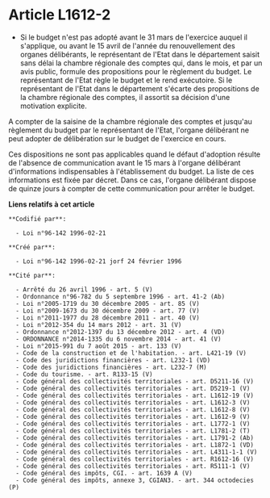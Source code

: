 # Article L1612-2

- Si le budget n'est pas adopté avant le 31 mars de l'exercice auquel il s'applique, ou avant le 15 avril de l'année du
renouvellement des organes délibérants, le représentant de l'Etat dans le département saisit sans délai la chambre régionale
des comptes qui, dans le mois, et par un avis public, formule des propositions pour le règlement du budget. Le représentant
de l'Etat règle le budget et le rend exécutoire. Si le représentant de l'Etat dans le département s'écarte des propositions
de la chambre régionale des comptes, il assortit sa décision d'une motivation explicite.

A compter de la saisine de la chambre régionale des comptes et jusqu'au règlement du budget par le représentant de l'Etat,
l'organe délibérant ne peut adopter de délibération sur le budget de l'exercice en cours.

Ces dispositions ne sont pas applicables quand le défaut d'adoption résulte de l'absence de communication avant le 15 mars à
l'organe délibérant d'informations indispensables à l'établissement du budget. La liste de ces informations est fixée par
décret. Dans ce cas, l'organe délibérant dispose de quinze jours à compter de cette communication pour arrêter le budget.

**Liens relatifs à cet article**

	**Codifié par**:

	  - Loi n°96-142 1996-02-21

	**Créé par**:

	  - Loi n°96-142 1996-02-21 jorf 24 février 1996

	**Cité par**:

	  - Arrêté du 26 avril 1996 - art. 5 (V)
	  - Ordonnance n°96-782 du 5 septembre 1996 - art. 41-2 (Ab)
	  - Loi n°2005-1719 du 30 décembre 2005 - art. 85 (V)
	  - Loi n°2009-1673 du 30 décembre 2009 - art. 77 (V)
	  - Loi n°2011-1977 du 28 décembre 2011 - art. 40 (V)
	  - Loi n°2012-354 du 14 mars 2012 - art. 31 (V)
	  - Ordonnance n°2012-1397 du 13 décembre 2012 - art. 4 (VD)
	  - ORDONNANCE n°2014-1335 du 6 novembre 2014 - art. 41 (V)
	  - Loi n°2015-991 du 7 août 2015 - art. 133 (V)
	  - Code de la construction et de l'habitation. - art. L421-19 (V)
	  - Code des juridictions financières - art. L232-1 (VD)
	  - Code des juridictions financières - art. L232-7 (M)
	  - Code du tourisme. - art. R133-15 (V)
	  - Code général des collectivités territoriales - art. D5211-16 (V)
	  - Code général des collectivités territoriales - art. D5219-1 (V)
	  - Code général des collectivités territoriales - art. L1612-19 (V)
	  - Code général des collectivités territoriales - art. L1612-3 (V)
	  - Code général des collectivités territoriales - art. L1612-8 (V)
	  - Code général des collectivités territoriales - art. L1612-9 (V)
	  - Code général des collectivités territoriales - art. L1772-1 (V)
	  - Code général des collectivités territoriales - art. L1781-2 (T)
	  - Code général des collectivités territoriales - art. L1791-2 (Ab)
	  - Code général des collectivités territoriales - art. L1872-1 (VD)
	  - Code général des collectivités territoriales - art. L4311-1-1 (V)
	  - Code général des collectivités territoriales - art. R1612-16 (V)
	  - Code général des collectivités territoriales - art. R5111-1 (V)
	  - Code général des impôts, CGI. - art. 1639 A (V)
	  - Code général des impôts, annexe 3, CGIAN3. - art. 344 octodecies (P)
